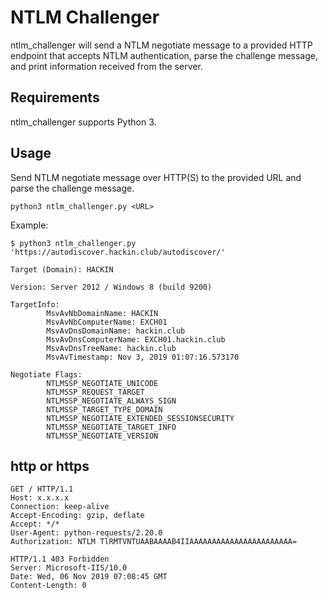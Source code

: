
NTLM Challenger
===============

ntlm_challenger will send a NTLM negotiate message to a provided HTTP endpoint that accepts NTLM authentication, parse the challenge message, and print information received from the server.

Requirements
------------

ntlm_challenger supports Python 3.

Usage
-----

Send NTLM negotiate message over HTTP(S) to the provided URL and parse the challenge message.

```
python3 ntlm_challenger.py <URL>
```

Example:

```
$ python3 ntlm_challenger.py 'https://autodiscover.hackin.club/autodiscover/'

Target (Domain): HACKIN

Version: Server 2012 / Windows 8 (build 9200)

TargetInfo:
        MsvAvNbDomainName: HACKIN
        MsvAvNbComputerName: EXCH01
        MsvAvDnsDomainName: hackin.club
        MsvAvDnsComputerName: EXCH01.hackin.club
        MsvAvDnsTreeName: hackin.club
        MsvAvTimestamp: Nov 3, 2019 01:07:16.573170

Negotiate Flags:
        NTLMSSP_NEGOTIATE_UNICODE
        NTLMSSP_REQUEST_TARGET
        NTLMSSP_NEGOTIATE_ALWAYS_SIGN
        NTLMSSP_TARGET_TYPE_DOMAIN
        NTLMSSP_NEGOTIATE_EXTENDED_SESSIONSECURITY
        NTLMSSP_NEGOTIATE_TARGET_INFO
        NTLMSSP_NEGOTIATE_VERSION
```

## http or https
```
GET / HTTP/1.1
Host: x.x.x.x
Connection: keep-alive
Accept-Encoding: gzip, deflate
Accept: */*
User-Agent: python-requests/2.20.0
Authorization: NTLM TlRMTVNTUAABAAAAB4IIAAAAAAAAAAAAAAAAAAAAAAA=

HTTP/1.1 403 Forbidden
Server: Microsoft-IIS/10.0
Date: Wed, 06 Nov 2019 07:08:45 GMT
Content-Length: 0
```
